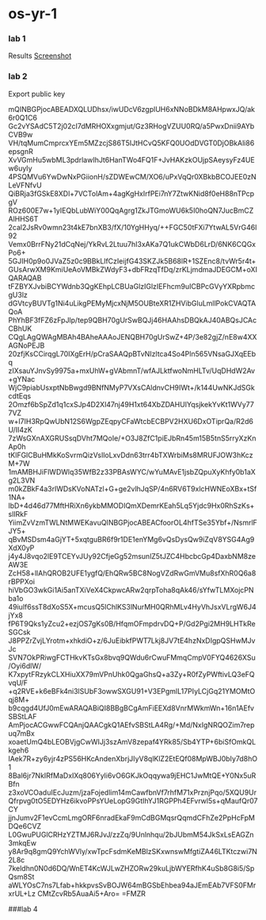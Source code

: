 # os-yr-1


### lab 1

Results [Screenshot](https://github.com/AaronTU856/os-yr-1/blob/main/lab-1/lab-1.png)


### lab 2

Export public key

mQINBGPjocABEADXQLUDhsx/iwUDcV6zgplUH6xNNoBDkM8AHpwxJQ/ak6r0Q1C6
Gc2vYSAdC5T2j02cI7dMRHOXxgmjut/Gz3RHogVZUU0RQ/a5PwxDnii9AYbCVB9w
VH/tqMumCmprcxYEm5MZzcjS86T5IJtHCvQ5KFQ0UOdDVGT0DjOBkAli86epsgnR
XvVGmHu5wbML3pdrlawIhJt6HanTWo4FQ1F+JvHAKzkOUjpSAeysyFz4UEw6uyIy
4PSQMVu6YwDwNxPGiionH/sZDWEwCM/XO6/uPxVqQr0XBkbBCOJEE0zNLeVFNfvU
QiBRja3fGSkE8XDl+7VCTolAm+4agKgHxIrfPEi7nY7ZtwKNid8f0eH88nTPcpgV
ROz600E7w+1yIEQbLubWiY00QqAgrg1ZkJTGmoWU6k5I0hoQN7JucBmCZAlHHS6T
2cal2JsRv0wmn23t4kE7bnXB3/fX/10YgHHyq/++FGC50tFXi7YtwAL5VrG46l92
Vemx0BrrFNy21dCqNej/YkRvL2Ltuu7hI3xAKa7Q1ukCWbD6LrD/6NK6CQGxPo6+
5GJIH0p9o0JVaZ5z0c9BBkLlfCzIeijfG43SKZJk5B68lR+1SZEnc8/tvWr5r4t+
GUsArwXM9KmiUeAoVMBkZWdyF3+dbFRzqTfDq/zrKLjmdmaJDEGCM+oXIQARAQAB
tFZBYXJvbiBCYWdnb3QgKEhpLCBUaGlzIGlzIEFhcm9uICBPcGVyYXRpbmcgU3lz
dGVtcyBUVTg1Ni4uLikgPEMyMjcxNjM5OUBteXR1ZHVibGluLmllPokCVAQTAQoA
PhYhBF3fFZ6zFpJlp/tep9QBH70gUrSwBQJj46HAAhsDBQkAJ40ABQsJCAcCBhUK
CQgLAgQWAgMBAh4BAheAAAoJENQBH70gUrSwZ+4P/3e82gjZ/nE8w4XXAGNoPEJB
20zfjKsCCirqgL70IXgErH/pCraSAAQpBTvNIzltca4So4Pln565VNsaGJXqEEbq
zIXsauYJnvSy9975a+mxUhW+gVAbmnT/wfAJLktfwoNmHLTv/UqDHdW2Av+gYNac
WjC9piabUsxptNbBwgd9BNfNMyP7VXsCAldnvCH9IWt+/k144UwNKJdSGkcdtEqs
2Omzf6bSpZd1q1cxSJp4D2Xl47nj49H1xt64XbZDAHUIYqsjkekYvKt1WVy777VZ
w+l7IH3RpQwUbN12S6WgpZEqpyCFaWtcbECBPV2HXU6DxOTiprQa/R2d6U/II4zK
7zWsGXnAXGRUSsqDVht7MQoIe/+O3J8ZfC1piEJbRn45m15B5tnS5rryXzKnAp0h
tKlFGlCBuHMkKoSvrmQizVsIloLxvDdn63trr4bTXWrbiMs8MRUFJOW3hKczM+7W
1mAMBHJiFlWDWlq35WfB2z33PBAsWYC/wYuMAvE1jsbZQpuXyKhfy0b1aXg2L3VN
m0kZBkF4a3rlWDsKVoNATzl+G+ge2vlhJqSP/4n6RV6T9xlcHWNEoXBx+tSf1NA+
lbD+4d46d77MftHRiXn6ykbMMODIQmXDemrKEah5Lq5Yjdc9Hx0RhSzKs+slIRkF
YiimZvVzmTWLNtMWEKavuQINBGPjocABEACfoorOL4hfTSe35Ybf+/NsmrlFJY5+
qBvMSDsm4aGjYT+5xqtguBR6f9r1DE1enYMg6vQsDysQw9iZqV8YSG4Ag9XdX0yP
j4y4J8vqo2lE9TCEYvJUy92CfjeGg52msunlZ5tJZC4HbcbcGp4DaxbNM8zeAW3E
ZcH58+llAhQROB2UFE1ygfQ/EhQRw5BC8NogVZdRwGmVMu8sfXhR0Q6a8rBPPXoi
hiVbGO3wkGi1Ai5anTXiVeX4CkpwcARw2qrpToha8qAk46/sYfwTLMXojcPNba1o
49iulf6ssT8dXoS5X+mcusQ5lChlKS3lNurMH0QRhMLv4HyVhJsxVLrgW6J4jYx8
fP6T9Qks1yZcu2+ezjOS7gKs0B/HfqmOFmpdrvDQ+P/Gd2Pgi2MH9LHTkReSGCsk
J8PPZrZvjLYrotm+xhkdiO+z/6JuEibkfPWT7Lkj8JV7tE4hzNxDIgpQSHwMJvJc
SVN7OkPRiwgFCTHkvKTsGx8bvq9QWdu6rCwuFMmqCmpV0FYQ4626XSu/Oyi6dlW/
K7xpytFRzykCLXHiuXX79mVPnUhk0QgaGhsQ+a3Zy+R0fZyPWftivLQ3eFQvqU/F
+q2RVE+k6eBFk4ni3lSUbF3owwSXGU91+V3EPgmlL17PIyLCjGq21YMOMtOqj8M+
b9cqgd4UfJ0mEwARAQABiQI8BBgBCgAmFiEEXd8VnrMWkmWn+16n1AEfvSBStLAF
AmPjocACGwwFCQAnjQAACgkQ1AEfvSBStLA4Rg/+Md/NxIgNRQOZim7repuq7mBx
xoaetUmQ4bLEOBVjgCwWIJj3szAmV8zepaf4YRk85/Sb4YTP+6biSfOmkQLkgeh6
lAek7R+zy6yjr4zPS56HKcAndenXbrjJIyV8qlKlZ2EtEQf08MpWBJ0bIy7d8hO1
8Bal6jr7NkIRfMaDxIXq806Yyli6vO6GKJkOqqywa9jEHC1JwMtQE+Y0Nx5uRBfn
z3xoVCOaduIEcJuzm/jzaFojedlim14mCawfbnVf7rhfM71xPrznjPqo/5XQU9Ur
Qfrpvg0tO5EDYHz6ikvoPPsYUeLopG9GtIhYJ1RGPPh4EFvrwl5s+qMaufQr07CY
jjnJumv2F1evCcmLmgORF6nradEkaF9mCdBGMqsrQqmdCFhZe2PpHcFpMDQe6CVZ
L0GwuPUGlCRHzYZTMJ6RJvJ/zzZq/9Unlnhqu/2bJUbmM54JkSxLsEAGZn3mkqEw
y8Ar9q8gmQ9YchWVly/xwTpcFsdmKeMBlzSKxwnswMfgtiZA46LTKtczwi7N2L8c
7keldhn0N0d6DQ/WnET4KcWJLwZHZORw29kuLjbWYERfhK4uSb8G8i5/SpQsm8St
aWLYOsC7ns7Lfab+hkkpvsSvBOJW64mBGSbEhbea94aJEmEAb7VFS0FMrxrUL+Lz
CMtZcvRb5AuaAi5+Aro=
=FMZR

###lab 4

